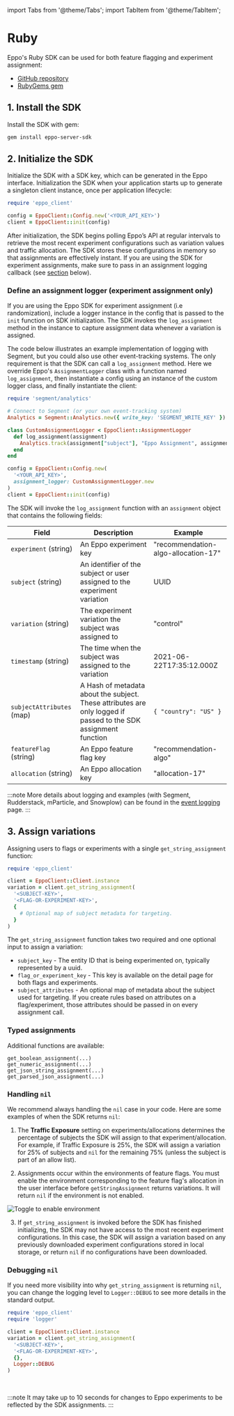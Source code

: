 import Tabs from '@theme/Tabs';
import TabItem from '@theme/TabItem';

# Ruby

Eppo's Ruby SDK can be used for both feature flagging and experiment assignment:

- [GitHub repository](https://github.com/Eppo-exp/ruby-sdk)
- [RubyGems gem](https://rubygems.org/gems/eppo-server-sdk/)

## 1. Install the SDK

Install the SDK with gem:

```bash
gem install eppo-server-sdk
```

## 2. Initialize the SDK

Initialize the SDK with a SDK key, which can be generated in the Eppo interface. Initialization the SDK when your application starts up to generate a singleton client instance, once per application lifecycle:

```ruby
require 'eppo_client'

config = EppoClient::Config.new('<YOUR_API_KEY>')
client = EppoClient::init(config)
```

After initialization, the SDK begins polling Eppo’s API at regular intervals to retrieve the most recent experiment configurations such as variation values and traffic allocation. The SDK stores these configurations in memory so that assignments are effectively instant. If you are using the SDK for experiment assignments, make sure to pass in an assignment logging callback (see [section](#define-an-assignment-logger-experiment-assignment-only) below).

### Define an assignment logger (experiment assignment only)

If you are using the Eppo SDK for experiment assignment (i.e randomization), include a logger instance in the config that is passed to the `init` function on SDK initialization. The SDK invokes the `log_assignment` method in the instance to capture assignment data whenever a variation is assigned.

The code below illustrates an example implementation of logging with Segment, but you could also use other event-tracking systems. The only requirement is that the SDK can call a `log_assignment` method. Here we override Eppo's `AssignmentLogger` class with a function named `log_assignment`, then instantiate a config using an instance of the custom logger class, and finally instantiate the client:

```ruby
require 'segment/analytics'

# Connect to Segment (or your own event-tracking system)
Analytics = Segment::Analytics.new({ write_key: 'SEGMENT_WRITE_KEY' })

class CustomAssignmentLogger < EppoClient::AssignmentLogger
  def log_assignment(assignment)
    Analytics.track(assignment["subject"], "Eppo Assignment", assignment)
  end
end

config = EppoClient::Config.new(
  '<YOUR_API_KEY>',
  assignment_logger: CustomAssignmentLogger.new
)
client = EppoClient::init(config)
```

The SDK will invoke the `log_assignment` function with an `assignment` object that contains the following fields:

| Field                     | Description                                                                                                              | Example                             |
| ------------------------- | ------------------------------------------------------------------------------------------------------------------------ | ----------------------------------- |
| `experiment` (string)     | An Eppo experiment key                                                                                                   | "recommendation-algo-allocation-17" |
| `subject` (string)        | An identifier of the subject or user assigned to the experiment variation                                                | UUID                                |
| `variation` (string)      | The experiment variation the subject was assigned to                                                                     | "control"                           |
| `timestamp` (string)      | The time when the subject was assigned to the variation                                                                  | 2021-06-22T17:35:12.000Z            |
| `subjectAttributes` (map) | A Hash of metadata about the subject. These attributes are only logged if passed to the SDK assignment function | `{ "country": "US" }`               |
| `featureFlag` (string)    | An Eppo feature flag key                                                                                                 | "recommendation-algo"               |
| `allocation` (string)     | An Eppo allocation key                                                                                                   | "allocation-17"                     |

:::note
More details about logging and examples (with Segment, Rudderstack, mParticle, and Snowplow) can be found in the [event logging](/guides/event-logging/) page.
:::

## 3. Assign variations

Assigning users to flags or experiments with a single `get_string_assignment` function:

```ruby
require 'eppo_client'

client = EppoClient::Client.instance
variation = client.get_string_assignment(
  '<SUBJECT-KEY>',
  '<FLAG-OR-EXPERIMENT-KEY>',
  {
    # Optional map of subject metadata for targeting.
  }
)
```

The `get_string_assignment` function takes two required and one optional input to assign a variation:

- `subject_key` - The entity ID that is being experimented on, typically represented by a uuid.
- `flag_or_experiment_key` - This key is available on the detail page for both flags and experiments.
- `subject_attributes` - An optional map of metadata about the subject used for targeting. If you create rules based on attributes on a flag/experiment, those attributes should be passed in on every assignment call.

### Typed assignments

Additional functions are available:

```
get_boolean_assignment(...)
get_numeric_assignment(...)
get_json_string_assignment(...)
get_parsed_json_assignment(...)
```

### Handling `nil`

We recommend always handling the `nil` case in your code. Here are some examples of when the SDK returns `nil`:

1. The **Traffic Exposure** setting on experiments/allocations determines the percentage of subjects the SDK will assign to that experiment/allocation. For example, if Traffic Exposure is 25%, the SDK will assign a variation for 25% of subjects and `nil` for the remaining 75% (unless the subject is part of an allow list).

2. Assignments occur within the environments of feature flags. You must enable the environment corresponding to the feature flag's allocation in the user interface before `getStringAssignment` returns variations. It will return `nil` if the environment is not enabled.

![Toggle to enable environment](/img/feature-flagging/enable-environment.png)

3. If `get_string_assignment` is invoked before the SDK has finished initializing, the SDK may not have access to the most recent experiment configurations. In this case, the SDK will assign a variation based on any previously downloaded experiment configurations stored in local storage, or return `nil` if no configurations have been downloaded.

### Debugging `nil`

If you need more visibility into why `get_string_assignment` is returning `nil`, you can change the logging level to `Logger::DEBUG` to see more details in the standard output.

```ruby
require 'eppo_client'
require 'logger'

client = EppoClient::Client.instance
variation = client.get_string_assignment(
  '<SUBJECT-KEY>',
  '<FLAG-OR-EXPERIMENT-KEY>',
  {},
  Logger::DEBUG
)
```

<br />

:::note
It may take up to 10 seconds for changes to Eppo experiments to be reflected by the SDK assignments.
:::

